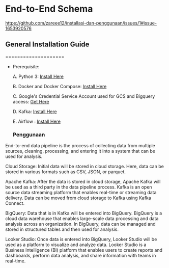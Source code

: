 # End-to-End Schema
https://github.com/zareee12/installasi-dan-penggunaan/issues/1#issue-1653920576


## General Installation Guide

====================
- Prerequisite:

    A. Python 3: [Install Here](https://www.python.org/downloads/)
    
    B. Docker and Docker Compose: [Install Here](https://docs.docker.com/engine/install/ubuntu/)
    
    C. Google's Credential Service Account used for GCS and Bigquery access: [Get Here](https://developers.google.com/workspace/guides/create-credentials)
    
    D. Kafka: [Install Here]([https://docs.getdbt.com/docs/get-started/pip-install](https://kafka.apache.org/quickstart))
    
    E. Airflow : [Install Here]([https://docs.docker.com/engine/install/ubuntu/](https://airflow.apache.org/docs/apache-airflow/stable/installation/index.html))
    
    ### Penggunaan
End-to-end data pipeline is the process of collecting data from multiple sources, cleaning, processing, and entering it into a system that can be used for analysis.

Cloud Storage: Initial data will be stored in cloud storage. Here, data can be stored in various formats such as CSV, JSON, or parquet.

Apache Kafka: After the data is stored in cloud storage, Apache Kafka will be used as a third party in the data pipeline process. Kafka is an open source data streaming platform that enables real-time or streaming data delivery. Data can be moved from cloud storage to Kafka using Kafka Connect.

BigQuery: Data that is in Kafka will be entered into BigQuery. BigQuery is a cloud data warehouse that enables large-scale data processing and data analysis across an organization. In BigQuery, data can be managed and stored in structured tables and then used for analysis.

Looker Studio: Once data is entered into BigQuery, Looker Studio will be used as a platform to visualize and analyze data. Looker Studio is a Business Intelligence (BI) platform that enables users to create reports and dashboards, perform data analysis, and share information with teams in real-time.
   
